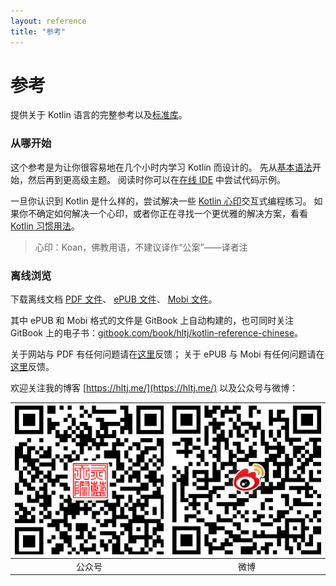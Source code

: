 ```yaml
---
layout: reference
title: "参考"
---
```


# 参考

提供关于 Kotlin 语言的完整参考以及[标准库](https://kotlinlang.org/api/latest/jvm/stdlib/index.html)。

### 从哪开始

这个参考是为让你很容易地在几个小时内学习 Kotlin 而设计的。
先从[基本语法](basic-syntax.html)开始，然后再到更高级主题。
阅读时你可以在[在线 IDE](http://try.kotlinlang.org/) 中尝试代码示例。

一旦你认识到 Kotlin 是什么样的，尝试解决一些 [Kotlin 心印](/docs/tutorials/koans.html)交互式编程练习。
如果你不确定如何解决一个心印，或者你正在寻找一个更优雅的解决方案，看看 [Kotlin 习惯用法](idioms.html)。
> 心印：Koan，佛教用语，不建议译作“公案”——译者注

### 离线浏览
下载离线文档 [PDF 文件](https://www.kotlincn.net/docs/kotlin-docs.pdf)、
[ePUB 文件](https://www.gitbook.com/download/epub/book/hltj/kotlin-reference-chinese)、
[Mobi 文件](https://www.gitbook.com/download/mobi/book/hltj/kotlin-reference-chinese)。

其中 ePUB 和 Mobi 格式的文件是 GitBook 上自动构建的，也可同时关注 GitBook 上的电子书：[gitbook.com/book/hltj/kotlin-reference-chinese](https://www.gitbook.com/book/hltj/kotlin-reference-chinese/details)。

关于网站与 PDF 有任何问题请在[这里](https://github.com/hltj/kotlin-web-site-cn/issues)反馈；
关于 ePUB 与 Mobi 有任何问题请在[这里](https://github.com/hltj/kotlin-reference-chinese/issues)反馈。

欢迎关注我的博客 [https://hltj.me/](https://hltj.me/) 以及公众号与微博：

| ![wechat_qr.png](/assets/wechat_qr.png) | ![weibo_qr.png](/assets/weibo_qr.png) |
|:------:|:----:|
| 公众号 | 微博 |
